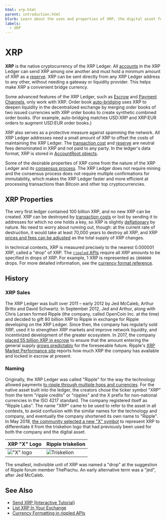 ```yaml
---
html: xrp.html
parent: introduction.html
blurb: Learn about the uses and properties of XRP, the digital asset for payments.
labels:
  - XRP
---
```

# XRP

**XRP** is the native cryptocurrency of the XRP Ledger. All [accounts](accounts.html) in the XRP Ledger can send XRP among one another and must hold a minimum amount of XRP as a [reserve](reserves.html). XRP can be sent directly from any XRP Ledger address to any other, without needing a gateway or liquidity provider. This helps make XRP a convenient bridge currency.

Some advanced features of the XRP Ledger, such as [Escrow](escrow.html) and [Payment Channels](use-payment-channels.html), only work with XRP. Order book [auto-bridging](autobridging.html) uses XRP to deepen liquidity in the decentralized exchange by merging order books of two issued currencies with XRP order books to create synthetic combined order books. (For example, auto-bridging matches USD:XRP and XRP:EUR orders to augment USD:EUR order books.)

XRP also serves as a protective measure against spamming the network. All XRP Ledger addresses need a small amount of XRP to offset the costs of maintaining the XRP Ledger. The [transaction cost](transaction-cost.html) and [reserve](reserves.html) are neutral fees denominated in XRP and not paid to any party. In the ledger's data format, XRP is stored in [AccountRoot objects](accountroot.html).

Some of the desirable properties of XRP come from the nature of the XRP Ledger and its [consensus process](consensus.html). The XRP Ledger does not require mining and the consensus process does not require multiple confirmations for immutability, which makes the XRP Ledger faster and more efficient at processing transactions than Bitcoin and other top cryptocurrencies.


## XRP Properties

The very first ledger contained 100 billion XRP, and no new XRP can be created. XRP can be destroyed by [transaction costs](transaction-cost.html) or lost by sending it to addresses for which no one holds a key, so XRP is slightly [deflationary](https://en.wikipedia.org/wiki/Deflation) by nature. No need to worry about running out, though: at the current rate of destruction, it would take at least 70,000 years to destroy all XRP, and XRP [prices and fees can be adjusted](fee-voting.html) as the total supply of XRP changes.

In technical contexts, XRP is measured precisely to the nearest 0.000001 XRP, called a "drop" of XRP. The [`rippled` APIs](rippled-api.html) require all XRP amounts to be specified in drops of XRP. For example, 1 XRP is represented as `1000000` drops. For more detailed information, see the [currency format reference](currency-formats.html).

## History

### XRP Sales

The XRP Ledger was built over 2011 – early 2012 by Jed McCaleb, Arthur Britto and David Schwartz. In September 2012, Jed and Arthur, along with Chris Larsen formed Ripple (the company, called OpenCoin Inc. at the time) and decided to gift 80 billion XRP to Ripple in exchange for Ripple developing on the XRP Ledger. Since then, the company has regularly sold XRP, used it to strengthen XRP markets and improve network liquidity, and incentivized development of the greater ecosystem. In 2017, the company [placed 55 billion XRP in escrow](https://ripple.com/insights/ripple-escrows-55-billion-xrp-for-supply-predictability/) to ensure that the amount entering the general supply [grows predictably](https://ripple.com/insights/ripple-to-place-55-billion-xrp-in-escrow-to-ensure-certainty-into-total-xrp-supply/) for the foreseeable future. Ripple's [XRP Market Performance site](https://ripple.com/xrp/market-performance/) reports how much XRP the company has available and locked in escrow at present. <!-- SPELLING_IGNORE: mccaleb, britto, opencoin -->

### Naming

Originally, the XRP Ledger was called "Ripple" for the way the technology allowed payments [to ripple through multiple hops and currencies](rippling.html). For the native asset built into the ledger, the creators chose the ticker symbol "XRP" from the term "ripple credits" or "ripples" and the X prefix for non-national currencies in the ISO 4217 standard. The company registered itself as "Ripple Labs". The name "XRP" came to be used to refer to the asset in all contexts, to avoid confusion with the similar names for the technology and company, and eventually the company shortened its own name to "Ripple". In May 2018, [the community selected a new "X" symbol](https://twitter.com/xrpsymbol/status/1006925937571713025) to represent XRP to differentiate it from the triskelion logo that had previously been used for both the company and the digital asset.

| XRP "X" Logo                           | Ripple triskelion                   |
|:---------------------------------------|:------------------------------------|
| !["X" logo](assets/img/xrp-x-logo.png) | ![Triskelion](img/ripple-triskelion.png) |


The smallest, indivisible unit of XRP was named a "drop" at the suggestion of Ripple forum member ThePiachu. An early alternative term was a "jed", after Jed McCaleb. <!-- SPELLING_IGNORE: thepiachu, mccaleb -->

## See Also

- [Send XRP (Interactive Tutorial)](send-xrp.html)
- [List XRP In Your Exchange](list-xrp-as-an-exchange.html)
- [Currency Formatting in rippled APIs](currency-formats.html#)
